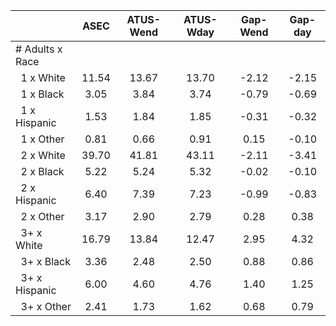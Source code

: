 
|                      |         ASEC |    ATUS-Wend |    ATUS-Wday |     Gap-Wend |      Gap-day |
| -------------------- | :----------: | :----------: | :----------: | :----------: | :----------: |
| # Adults x Race      |              |              |              |              |              |
| &nbsp;&nbsp;1 x White |        11.54 |        13.67 |        13.70 |        -2.12 |        -2.15 |
| &nbsp;&nbsp;1 x Black |         3.05 |         3.84 |         3.74 |        -0.79 |        -0.69 |
| &nbsp;&nbsp;1 x Hispanic |         1.53 |         1.84 |         1.85 |        -0.31 |        -0.32 |
| &nbsp;&nbsp;1 x Other |         0.81 |         0.66 |         0.91 |         0.15 |        -0.10 |
| &nbsp;&nbsp;2 x White |        39.70 |        41.81 |        43.11 |        -2.11 |        -3.41 |
| &nbsp;&nbsp;2 x Black |         5.22 |         5.24 |         5.32 |        -0.02 |        -0.10 |
| &nbsp;&nbsp;2 x Hispanic |         6.40 |         7.39 |         7.23 |        -0.99 |        -0.83 |
| &nbsp;&nbsp;2 x Other |         3.17 |         2.90 |         2.79 |         0.28 |         0.38 |
| &nbsp;&nbsp;3+ x White |        16.79 |        13.84 |        12.47 |         2.95 |         4.32 |
| &nbsp;&nbsp;3+ x Black |         3.36 |         2.48 |         2.50 |         0.88 |         0.86 |
| &nbsp;&nbsp;3+ x Hispanic |         6.00 |         4.60 |         4.76 |         1.40 |         1.25 |
| &nbsp;&nbsp;3+ x Other |         2.41 |         1.73 |         1.62 |         0.68 |         0.79 |

